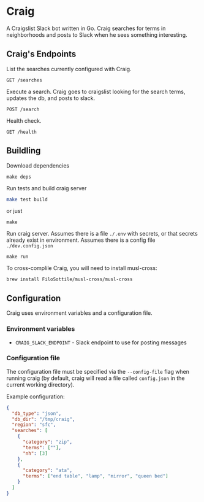# Craig

A Craigslist Slack bot written in Go. Craig searches for terms in neighborhoods and posts to Slack when he sees something interesting.

## Craig's Endpoints

List the searches currently configured with Craig.
```
GET /searches
```

Execute a search. Craig goes to craigslist looking for the search terms, updates the db, and posts to slack.
```
POST /search
```
Health check.
```
GET /health
```


## Buildling
Download dependencies
```shell script
make deps
```

Run tests and build craig server
```sh
make test build
```
or just
```shell script
make
```

Run craig server. Assumes there is a file `./.env` with secrets, or that secrets already exist in environment. Assumes there is a config file `./dev.config.json`

```shell script
make run
```

To cross-complile Craig, you will need to install musl-cross:

    brew install FiloSottile/musl-cross/musl-cross

## Configuration

Craig uses environment variables and a configuration file.

### Environment variables

* `CRAIG_SLACK_ENDPOINT` - Slack endpoint to use for posting messages

### Configuration file

The configuration file must be specified via the `--config-file` flag when running craig (by default, craig will read a file called `config.json` in the current
working directory).

Example configuration:

```json
{
  "db_type": "json",
  "db_dir": "/tmp/craig",
  "region": "sfc",
  "searches": [
    {
      "category": "zip",
      "terms": [""],
      "nh": [3]
    },
    {
      "category": "ata",
      "terms": ["end table", "lamp", "mirror", "queen bed"]
    }
  ]
}
```
